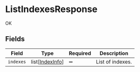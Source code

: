 # ListIndexesResponse

OK


## Fields

| Field                                               | Type                                                | Required                                            | Description                                         |
| --------------------------------------------------- | --------------------------------------------------- | --------------------------------------------------- | --------------------------------------------------- |
| `indexes`                                           | list[[IndexInfo](../../models/shared/indexinfo.md)] | :heavy_minus_sign:                                  | List of indexes.                                    |